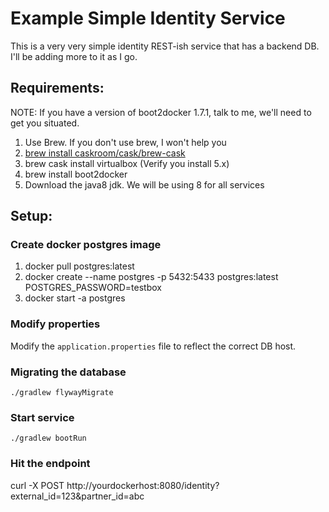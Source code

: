 # Example Simple Identity Service

This is a very very simple identity REST-ish service that has a backend DB.  I'll be adding more to it as I go.

## Requirements:

NOTE: If you have a version of boot2docker 1.7.1, talk to me, we'll need to get you situated.

1. Use Brew. If you don't use brew, I won't help you
2. [brew install caskroom/cask/brew-cask](https://github.com/caskroom/homebrew-cask)
3. brew cask install virtualbox (Verify you install 5.x)
4. brew install boot2docker
5. Download the java8 jdk. We will be using 8 for all services

## Setup:

### Create docker postgres image
1. docker pull postgres:latest
2. docker create --name postgres -p 5432:5433 postgres:latest POSTGRES_PASSWORD=testbox
3. docker start -a postgres

### Modify properties
Modify the `application.properties` file to reflect the correct DB host.

### Migrating the database
    ./gradlew flywayMigrate

### Start service
    ./gradlew bootRun

### Hit the endpoint
curl -X POST http://yourdockerhost:8080/identity?external_id=123&partner_id=abc

